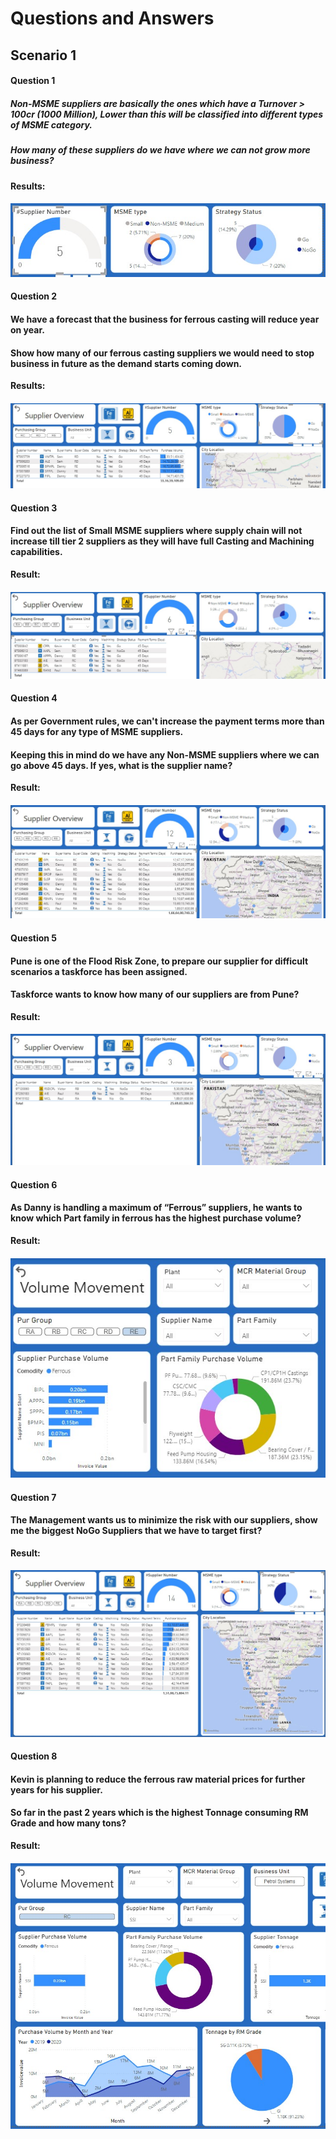 # Questions and Answers
## Scenario 1

#### Question 1
##### Non-MSME suppliers are basically the ones which have a Turnover > 100cr (1000 Million), Lower than this will be classified into different types of MSME category.
##### How many of these suppliers do we have where we can not grow more business?
**Results:**
#### ![alt text](https://github.com/KopiteArnab/temp/blob/3ee3b4e045553a4a0dac13714c314f85c6189e1f/pics/Supply%20Chain%20Answers/Question%201.jpg)

#### Question 2
#### We have a forecast that the business for ferrous casting will reduce year on year.
#### Show how many of our ferrous casting suppliers we would need to stop business in future as the demand starts coming down.
**Results:**
#### ![alt text](https://github.com/KopiteArnab/temp/blob/3ee3b4e045553a4a0dac13714c314f85c6189e1f/pics/Supply%20Chain%20Answers/Question%202.jpg)

#### Question 3
#### Find out the list of Small MSME suppliers where supply chain will not increase till tier 2 suppliers as they will have full Casting and Machining capabilities.
**Result:**
#### ![alt text](https://github.com/KopiteArnab/temp/blob/3ee3b4e045553a4a0dac13714c314f85c6189e1f/pics/Supply%20Chain%20Answers/Question%203.jpg)

#### Question 4
#### As per Government rules, we can't increase the payment terms more than 45 days for any type of MSME suppliers.
#### Keeping this in mind do we have any Non-MSME suppliers where we can go above 45 days. If yes, what is the supplier name?
**Result:**
#### ![alt text](https://github.com/KopiteArnab/temp/blob/3ee3b4e045553a4a0dac13714c314f85c6189e1f/pics/Supply%20Chain%20Answers/Question%204.jpg)

#### Question 5
#### Pune is one of the Flood Risk Zone, to prepare our supplier for difficult scenarios a taskforce has been assigned.
#### Taskforce wants to know how many of our suppliers are from Pune?
**Result:**
#### ![alt text](https://github.com/KopiteArnab/temp/blob/3ee3b4e045553a4a0dac13714c314f85c6189e1f/pics/Supply%20Chain%20Answers/Question%205.jpg)

#### Question 6
#### As Danny is handling a maximum of “Ferrous” suppliers, he wants to know which Part family in ferrous has the highest purchase volume?
**Result:**
#### ![alt text](https://github.com/KopiteArnab/temp/blob/3ee3b4e045553a4a0dac13714c314f85c6189e1f/pics/Supply%20Chain%20Answers/Question%206_1.jpg)

#### Question 7
#### The Management wants us to minimize the risk with our suppliers, show me the biggest NoGo Suppliers that we have to target first?
**Result:**
#### ![alt text](https://github.com/KopiteArnab/temp/blob/3ee3b4e045553a4a0dac13714c314f85c6189e1f/pics/Supply%20Chain%20Answers/Question%207_2.jpg)

#### Question 8
#### Kevin is planning to reduce the ferrous raw material prices for further years for his supplier.
#### So far in the past 2 years which is the highest Tonnage consuming RM Grade and how many tons?
**Result:**
#### ![alt text](https://github.com/KopiteArnab/temp/blob/3ee3b4e045553a4a0dac13714c314f85c6189e1f/pics/Supply%20Chain%20Answers/Question%208_3.jpg)
